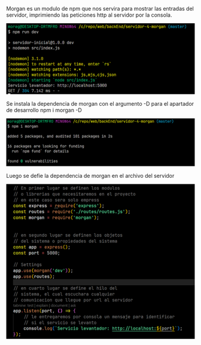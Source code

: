 Morgan es un modulo de npm que nos servira para mostrar las entradas del servidor,
imprimiendo las peticiones http al servidor por la consola.

![alt text](img-docs/peticion-http.png)

Se instala la dependencia de morgan con el argumento -D para el apartador de desarrollo
npm i morgan -D

![alt text](img-docs/install-morgan.png)

Luego se defie la dependencia de morgan en el archivo del servidor

![alt text](img-docs/code.png)